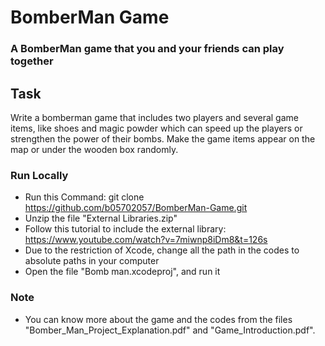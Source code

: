 # BomberMan Game

### A BomberMan game that you and your friends can play together

## Task
Write a bomberman game that includes two players and several game items, like shoes and magic powder which can speed up the players or strengthen the power of their bombs. Make the game items appear on the map or under the wooden box randomly.

### Run Locally
* Run this Command: git clone <https://github.com/b05702057/BomberMan-Game.git>
* Unzip the file "External Libraries.zip"
* Follow this tutorial to include the external library: https://www.youtube.com/watch?v=7miwnp8iDm8&t=126s
* Due to the restriction of Xcode, change all the path in the codes to absolute paths in your computer
* Open the file "Bomb man.xcodeproj", and run it

### Note
* You can know more about the game and the codes from the files "Bomber_Man_Project_Explanation.pdf" and "Game_Introduction.pdf".
